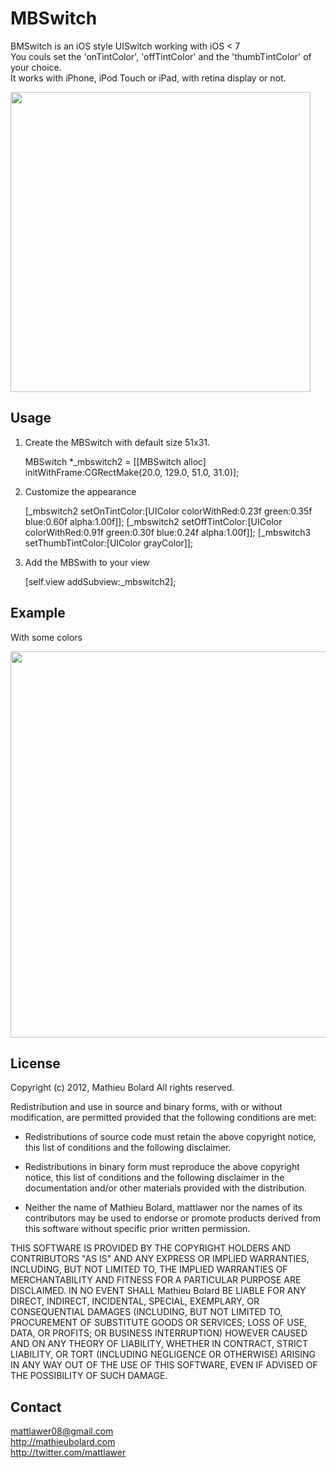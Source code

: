 MBSwitch
========

BMSwitch is an iOS style UISwitch working with iOS < 7<br />
You couls set the 'onTintColor', 'offTintColor' and the 'thumbTintColor' of your choice.<br />
It works with iPhone, iPod Touch or iPad, with retina display or not.<br />

<img width=480 src="http://i.imgur.com/ThqHN2G.gif"/>


Usage
-----

1) Create the MBSwitch with default size 51x31.

	MBSwitch *_mbswitch2 = [[MBSwitch alloc] initWithFrame:CGRectMake(20.0, 129.0, 51.0, 31.0)];
    

2) Customize the appearance
	
    [_mbswitch2 setOnTintColor:[UIColor colorWithRed:0.23f green:0.35f blue:0.60f alpha:1.00f]];
    [_mbswitch2 setOffTintColor:[UIColor colorWithRed:0.91f green:0.30f blue:0.24f alpha:1.00f]];
    [_mbswitch3 setThumbTintColor:[UIColor grayColor]];

3) Add the MBSwith to your view 
	
	[self.view addSubview:_mbswitch2];
    
    
Example
-------

With some colors

<img width=618 src="https://raw.github.com/mattlawer/MBSwitch/master/README/screen1.png"/>

    
License
-------

Copyright (c) 2012, Mathieu Bolard
All rights reserved.

Redistribution and use in source and binary forms, with or without modification, are permitted provided that the following conditions are met:
 
* Redistributions of source code must retain the above copyright notice, this list of conditions and the following disclaimer.
 
* Redistributions in binary form must reproduce the above copyright notice, this list of conditions and the following disclaimer in the documentation and/or other materials provided with the distribution.

* Neither the name of Mathieu Bolard, mattlawer nor the names of its contributors may be used to endorse or promote products derived from this software without specific prior written permission.

THIS SOFTWARE IS PROVIDED BY THE COPYRIGHT HOLDERS AND CONTRIBUTORS "AS IS" AND ANY EXPRESS OR IMPLIED WARRANTIES, INCLUDING, BUT NOT LIMITED TO, THE IMPLIED WARRANTIES OF MERCHANTABILITY AND FITNESS FOR A PARTICULAR PURPOSE ARE DISCLAIMED. IN NO EVENT SHALL Mathieu Bolard BE LIABLE FOR ANY DIRECT, INDIRECT, INCIDENTAL, SPECIAL, EXEMPLARY, OR CONSEQUENTIAL DAMAGES (INCLUDING, BUT NOT LIMITED TO, PROCUREMENT OF SUBSTITUTE GOODS OR SERVICES; LOSS OF USE, DATA, OR PROFITS; OR BUSINESS INTERRUPTION) HOWEVER CAUSED AND ON ANY THEORY OF LIABILITY, WHETHER IN CONTRACT, STRICT LIABILITY, OR TORT (INCLUDING NEGLIGENCE OR OTHERWISE) ARISING IN ANY WAY OUT OF THE USE OF THIS SOFTWARE, EVEN IF ADVISED OF THE POSSIBILITY OF SUCH DAMAGE.

Contact
-------

mattlawer08@gmail.com<br />
http://mathieubolard.com<br />
http://twitter.com/mattlawer
